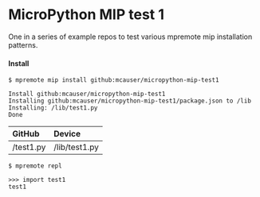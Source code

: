 # MicroPython MIP test 1

One in a series of example repos to test various mpremote mip installation patterns.

#### Install

```
$ mpremote mip install github:mcauser/micropython-mip-test1

Install github:mcauser/micropython-mip-test1
Installing github:mcauser/micropython-mip-test1/package.json to /lib
Installing: /lib/test1.py
Done
```

GitHub    | Device
:---------|:-------------
/test1.py | /lib/test1.py

```
$ mpremote repl

>>> import test1
test1
```
